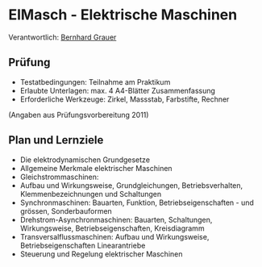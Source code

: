 # ElMasch - Elektrische Maschinen

Verantwortlich: [Bernhard Grauer](http://github.com/a2er)

## Prüfung

* Testatbedingungen: Teilnahme am Praktikum
* Erlaubte Unterlagen: max. 4 A4-Blätter Zusammenfassung
* Erforderliche Werkzeuge: Zirkel, Massstab, Farbstifte, Rechner

(Angaben aus Prüfungsvorbereitung 2011)


## Plan und Lernziele
 * Die elektrodynamischen Grundgesetze 
 * Allgemeine Merkmale elektrischer Maschinen 
 * Gleichstrommaschinen: 
 * Aufbau und Wirkungsweise, Grundgleichungen, Betriebsverhalten, Klemmenbezeichnungen und Schaltungen 
 * Synchronmaschinen: Bauarten, Funktion, Betriebseigenschaften - und grössen, Sonderbauformen 
 * Drehstrom-Asynchronmaschinen: 
   Bauarten, Schaltungen, Wirkungsweise, Betriebseigenschaften, Kreisdiagramm 
 * Transversalflussmaschinen: Aufbau und Wirkungsweise, Betriebseigenschaften
   Linearantriebe
 * Steuerung und Regelung elektrischer Maschinen
